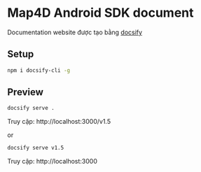 # Map4D Android SDK document

Documentation website được tạo bằng [docsify](https://docsify.js.org/)

## Setup

```bash
npm i docsify-cli -g
```

## Preview

```bash
docsify serve .
```

Truy cập: http://localhost:3000/v1.5

or

```bash
docsify serve v1.5
```

Truy cập: http://localhost:3000